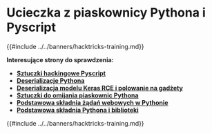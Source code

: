 # Ucieczka z piaskownicy Pythona i Pyscript

{{#include ../../banners/hacktricks-training.md}}

**Interesujące strony do sprawdzenia:**

- [**Sztuczki hackingowe Pyscript**](pyscript.md)
- [**Deserializacje Pythona**](../../pentesting-web/deserialization/README.md)
- [**Deserializacja modelu Keras RCE i polowanie na gadżety**](keras-model-deserialization-rce-and-gadget-hunting.md)
- [**Sztuczki do omijania piaskownic Pythona**](bypass-python-sandboxes/README.md)
- [**Podstawowa składnia żądań webowych w Pythonie**](web-requests.md)
- [**Podstawowa składnia Pythona i biblioteki**](basic-python.md)

{{#include ../../banners/hacktricks-training.md}}
